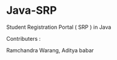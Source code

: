 # Java-SRP
Student Registration Portal ( SRP ) in Java

Contributers :

Ramchandra Warang, Aditya babar
